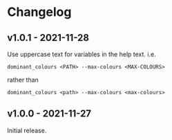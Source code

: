 # Changelog

## v1.0.1 - 2021-11-28

Use uppercase text for variables in the help text.
i.e.

```
dominant_colours <PATH> --max-colours <MAX-COLOURS>
```

rather than

```
dominant_colours <path> --max-colours <max-colours>
```

## v1.0.0 - 2021-11-27

Initial release.

